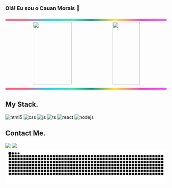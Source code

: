 ### Olá! Eu sou o Cauan Morais 👋
<img src="./.github/workflows/lineBar.png" width="100%" height="6px"/>
<div align="center">  
  <img width="49%" height="195px" src="https://github-readme-stats.vercel.app/api?username=cauanmorais&show_icons=true&count_private=true&title_color=80F7D4&icon_color=9d00ff&text_color=c9d1d9&bg_color=0d1117&border_color=fff0" /> 
  <img width="41%" height="195px" src="https://github-readme-stats.vercel.app/api/top-langs/?username=cauanmorais&layout=compact&title_color=80F7D4&text_color=fff&bg_color=0d1117&border_color=fff0" />
</div>
</div>
<img src="./.github/workflows/lineBar.png" width="100%" height="6px"/>
<div>
  
 ##  My Stack.
<div style="display: inline_block">
  <img align="center" alt="html5" src="https://img.shields.io/badge/HTML5-E34F26?style=for-the-badge&logo=html5&logoColor=white" />
  <img align="center" alt="css" src="https://img.shields.io/badge/CSS3-1572B6?style=for-the-badge&logo=css3&logoColor=white" />
  <img align="center" alt="js" src="https://img.shields.io/badge/JavaScript-F7DF1E?style=for-the-badge&logo=javascript&logoColor=black" />
  <img align="center" alt="ts" src="https://img.shields.io/badge/TypeScript-007ACC?style=for-the-badge&logo=typescript&logoColor=white" />
  <img align="center" alt="react" src="https://img.shields.io/badge/React-20232A?style=for-the-badge&logo=react&logoColor=61DAFB" />
  <img align="center" alt="nodejs" src="https://img.shields.io/badge/Python-43853D?style=for-the-badge&logo=python&logoColor=white" />
</div>
     
## Contact Me.
<div> 
  <a href = "mailto:cauandejesus329@gmail.com"><img src="https://img.shields.io/badge/-Gmail-%23333?style=for-the-badge&logo=gmail&logoColor=white" target="_blank"></a>
  <a href="https://www.linkedin.com/in/cauan-morais-5a27a4207/" target="_blank"><img src="https://img.shields.io/badge/-LinkedIn-%230077B5?style=for-the-badge&logo=linkedin&logoColor=white" target="_blank"></a> 
</div> 

<picture>
  <source media="(prefers-color-scheme: dark)" srcset="https://raw.githubusercontent.com/cauanmorais/cauanmorais/output/github-contribution-grid-snake-dark.svg">
  <source media="(prefers-color-scheme: light)" srcset="https://raw.githubusercontent.com/cauanmorais/cauanmorais/output/github-contribution-grid-snake.svg">
  <img alt="github contribution grid snake animation" src="https://raw.githubusercontent.com/cauanmorais/cauanmorais/output/github-contribution-grid-snake.svg">
</picture>


 

